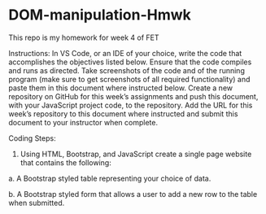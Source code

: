 # DOM-manipulation-Hmwk
This repo is my homework for week 4 of FET

Instructions: In VS Code, or an IDE of your choice, write the code that accomplishes the objectives listed below. Ensure that the code compiles and runs as directed. 
Take screenshots of the code and of the running program (make sure to get screenshots of all required functionality) and paste them in this document where instructed below. 
Create a new repository on GitHub for this week’s assignments and push this document, with your JavaScript project code, to the repository. 
Add the URL for this week’s repository to this document where instructed and submit this document to your instructor when complete.

Coding Steps:
1.	Using HTML, Bootstrap, and JavaScript create a single page website that contains the following:

a.	A Bootstrap styled table representing your choice of data.

b.	A Bootstrap styled form that allows a user to add a new row to the table when submitted.
